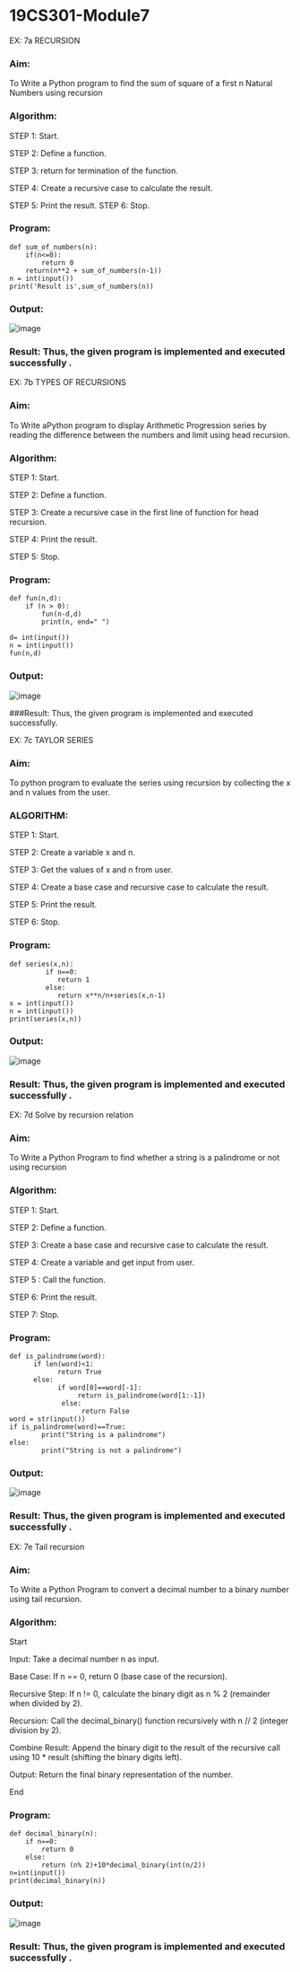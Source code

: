 # 19CS301-Module7
EX: 7a RECURSION
### Aim: 
To Write a Python program to find the sum of square of a first n Natural Numbers using recursion

### Algorithm:
STEP 1: Start.

STEP 2: Define a function.

STEP 3: return for termination of the function. 

STEP 4: Create a recursive case to calculate the result.

STEP 5: Print the result. STEP 6: Stop.

### Program:
```
def sum_of_numbers(n):
    if(n<=0):
        return 0
    return(n**2 + sum_of_numbers(n-1))
n = int(input())
print('Result is',sum_of_numbers(n))
```
### Output:
![image](https://github.com/23013357/19CS301-Module7/blob/main/vv.png)

### Result: Thus, the given program is implemented and executed successfully .
 

EX: 7b TYPES OF RECURSIONS
### Aim:
To Write aPython program to display Arithmetic Progression  series by reading the difference between the numbers and limit  using  head recursion.


### Algorithm:
STEP 1: Start.

STEP 2: Define a function.

STEP 3: Create a recursive case in the first line of function for head recursion.

STEP 4: Print the result.

STEP 5: Stop.
### Program:
```
def fun(n,d):
    if (n > 0):
        fun(n-d,d)
        print(n, end=" ")
 
d= int(input())
n = int(input())
fun(n,d)

```
### Output:
![image](https://github.com/23013357/19CS301-Module7/blob/main/bb.png)

###Result: Thus, the given program is implemented and executed successfully.
 


EX: 7c TAYLOR SERIES

### Aim: 
To python program to evaluate the series using recursion by collecting the x and n values from the user.
### ALGORITHM:
STEP 1: Start.

STEP 2: Create a variable x and n.

STEP 3: Get the values of x and n from user.

STEP 4: Create a base case and recursive case to calculate the result.

STEP 5: Print the result.

STEP 6: Stop.
### Program:
```
def series(x,n):
         if n==0:
            return 1
         else:
            return x**n/n+series(x,n-1)
x = int(input())
n = int(input())
print(series(x,n))
```
### Output:
![image](https://github.com/user-attachments/assets/1d00b1a4-cecb-466f-8593-805f00d27461)

 
### Result: Thus, the given program is implemented and executed successfully .
 

EX: 7d Solve by recursion relation

### Aim: 
To Write a Python Program to find whether a string is a palindrome or not using recursion

### Algorithm:
STEP 1: Start.

STEP 2: Define a function.

STEP 3: Create a base case and recursive case to calculate the result.

STEP 4: Create a variable and get input from user.

STEP 5 : Call the function.

STEP 6: Print the result.

STEP 7: Stop.

### Program:
```
def is_palindrome(word):
      if len(word)<1:
            return True
      else:
            if word[0]==word[-1]:
                 return is_palindrome(word[1:-1])
             else:
                  return False
word = str(input())
if is_palindrome(word)==True:
        print("String is a palindrome")
else:
        print("String is not a palindrome")
```
### Output:
![image](https://github.com/user-attachments/assets/d30ef836-1901-448a-a146-dc905fdc3198)

### Result: Thus, the given program is implemented and executed successfully .


 EX: 7e   Tail recursion

### Aim: 
To Write a Python Program to convert a decimal number to a binary number using tail recursion.


### Algorithm:

Start

Input: Take a decimal number n as input.

Base Case: If n == 0, return 0 (base case of the recursion).

Recursive Step: If n != 0, calculate the binary digit as n % 2 (remainder when divided by 2).

Recursion: Call the decimal_binary() function recursively with n // 2 (integer division by 2).

Combine Result: Append the binary digit to the result of the recursive call using 10 * result (shifting the binary digits left).

Output: Return the final binary representation of the number.

End

### Program:
```
def decimal_binary(n):
    if n==0:
        return 0
    else:
        return (n% 2)+10*decimal_binary(int(n/2))
n=int(input())
print(decimal_binary(n))
```
### Output:
![image](https://github.com/23013357/19CS301-Module7/blob/main/MODUL%207.png)

### Result: Thus, the given program is implemented and executed successfully .
 

